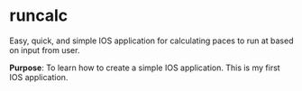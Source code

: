 # runcalc
Easy, quick, and simple IOS application for calculating paces to run at based on input from user.

**Purpose**: To learn how to create a simple IOS application. This is my first IOS application.

